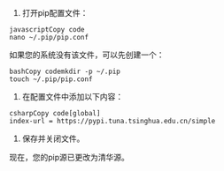 1. 打开pip配置文件：

```
javascriptCopy code
nano ~/.pip/pip.conf
```

如果您的系统没有该文件，可以先创建一个：

```
bashCopy codemkdir -p ~/.pip
touch ~/.pip/pip.conf
```

1. 在配置文件中添加以下内容：

```
csharpCopy code[global]
index-url = https://pypi.tuna.tsinghua.edu.cn/simple
```

1. 保存并关闭文件。

现在，您的pip源已更改为清华源。